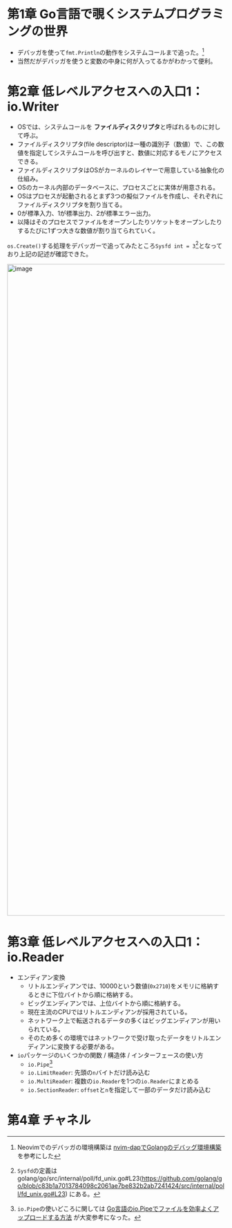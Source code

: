 # 第1章 Go言語で覗くシステムプログラミングの世界
- デバッガを使って`fmt.Println`の動作をシステムコールまで追った。[^1]
- 当然だがデバッガを使うと変数の中身に何が入ってるかがわかって便利。

# 第2章 低レベルアクセスへの入口1：io.Writer
- OSでは、システムコールを **ファイルディスクリプタ**と呼ばれるものに対して呼ぶ。
- ファイルディスクリプタ(file descriptor)は一種の識別子（数値）で、この数値を指定してシステムコールを呼び出すと、数値に対応するモノにアクセスできる。
- ファイルディスクリプタはOSがカーネルのレイヤーで用意している抽象化の仕組み。
- OSのカーネル内部のデータベースに、プロセスごとに実体が用意される。
- OSはプロセスが起動されるとまず3つの擬似ファイルを作成し、それぞれにファイルディスクリプタを割り当てる。
- 0が標準入力、1が標準出力、2が標準エラー出力。
- 以降はそのプロセスでファイルをオープンしたりソケットをオープンしたりするたびに1ずつ大きな数値が割り当てられていく。

`os.Create()`する処理をデバッガーで追ってみたところ`Sysfd int = 3`[^2]となっており上記の記述が確認できた。

<img width="1507" alt="image" src="https://github.com/kyu08/go-system-programming/assets/49891479/d35a0689-5188-4f28-ba7c-3a12009ed273">

# 第3章 低レベルアクセスへの入口1：io.Reader
- エンディアン変換
    - リトルエンディアンでは、10000という数値(`0x2710`)をメモリに格納するときに下位バイトから順に格納する。
    - ビッグエンディアンでは、上位バイトから順に格納する。
    - 現在主流のCPUではリトルエンディアンが採用されている。
    - ネットワーク上で転送されるデータの多くはビッグエンディアンが用いられている。
    - そのため多くの環境ではネットワークで受け取ったデータをリトルエンディアンに変換する必要がある。
- `io`パッケージのいくつかの関数 / 構造体 / インターフェースの使い方
    - `io.Pipe`[^3]
    - `io.LimitReader`: 先頭の`n`バイトだけ読み込む
    - `io.MultiReader`: 複数の`io.Reader`を1つの`io.Reader`にまとめる
    - `io.SectionReader`: `offset`と`n`を指定して一部のデータだけ読み込む

# 第4章 チャネル


[^1]: Neovimでのデバッガの環境構築は [nvim-dapでGolangのデバッグ環境構築](https://zenn.dev/saito9/articles/32c57f776dc369) を参考にした
[^2]: `Sysfd`の定義は golang/go/src/internal/poll/fd_unix.go#L23(https://github.com/golang/go/blob/c83b1a7013784098c2061ae7be832b2ab7241424/src/internal/poll/fd_unix.go#L23) にある。
[^3]: `io.Pipe`の使いどころに関しては [Go言語のio.Pipeでファイルを効率よくアップロードする方法](https://medium.com/eureka-engineering/file-uploads-in-go-with-io-pipe-75519dfa647b) が大変参考になった。
